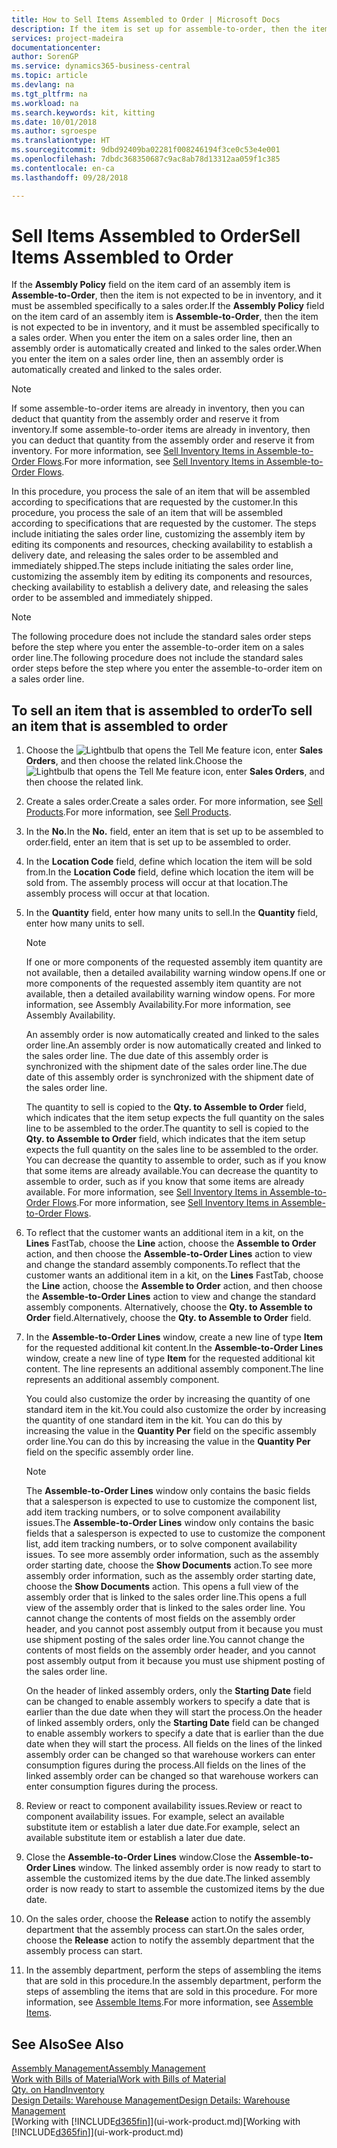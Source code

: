 ```yaml
---
title: How to Sell Items Assembled to Order | Microsoft Docs
description: If the item is set up for assemble-to-order, then the item is not expected to be in inventory, and it must be assembled specifically to a sales order. When you enter the item on a sales order line, then an assembly order is automatically created and linked to the sales order.
services: project-madeira
documentationcenter: 
author: SorenGP
ms.service: dynamics365-business-central
ms.topic: article
ms.devlang: na
ms.tgt_pltfrm: na
ms.workload: na
ms.search.keywords: kit, kitting
ms.date: 10/01/2018
ms.author: sgroespe
ms.translationtype: HT
ms.sourcegitcommit: 9dbd92409ba02281f008246194f3ce0c53e4e001
ms.openlocfilehash: 7dbdc368350687c9ac8ab78d13312aa059f1c385
ms.contentlocale: en-ca
ms.lasthandoff: 09/28/2018

---
```

# <a name="sell-items-assembled-to-order"></a><span data-ttu-id="33263-104">Sell Items Assembled to Order</span><span class="sxs-lookup"><span data-stu-id="33263-104">Sell Items Assembled to Order</span></span>
<span data-ttu-id="33263-105">If the **Assembly Policy** field on the item card of an assembly item is **Assemble-to-Order**, then the item is not expected to be in inventory, and it must be assembled specifically to a sales order.</span><span class="sxs-lookup"><span data-stu-id="33263-105">If the **Assembly Policy** field on the item card of an assembly item is **Assemble-to-Order**, then the item is not expected to be in inventory, and it must be assembled specifically to a sales order.</span></span> <span data-ttu-id="33263-106">When you enter the item on a sales order line, then an assembly order is automatically created and linked to the sales order.</span><span class="sxs-lookup"><span data-stu-id="33263-106">When you enter the item on a sales order line, then an assembly order is automatically created and linked to the sales order.</span></span>  

> [!NOTE]  
>  <span data-ttu-id="33263-107">If some assemble-to-order items are already in inventory, then you can deduct that quantity from the assembly order and reserve it from inventory.</span><span class="sxs-lookup"><span data-stu-id="33263-107">If some assemble-to-order items are already in inventory, then you can deduct that quantity from the assembly order and reserve it from inventory.</span></span> <span data-ttu-id="33263-108">For more information, see [Sell Inventory Items in Assemble-to-Order Flows](assembly-how-to-sell-assemble-to-order-items-and-inventory-items-together.md).</span><span class="sxs-lookup"><span data-stu-id="33263-108">For more information, see [Sell Inventory Items in Assemble-to-Order Flows](assembly-how-to-sell-assemble-to-order-items-and-inventory-items-together.md).</span></span>  

<span data-ttu-id="33263-109">In this procedure, you process the sale of an item that will be assembled according to specifications that are requested by the customer.</span><span class="sxs-lookup"><span data-stu-id="33263-109">In this procedure, you process the sale of an item that will be assembled according to specifications that are requested by the customer.</span></span> <span data-ttu-id="33263-110">The steps include initiating the sales order line, customizing the assembly item by editing its components and resources, checking availability to establish a delivery date, and releasing the sales order to be assembled and immediately shipped.</span><span class="sxs-lookup"><span data-stu-id="33263-110">The steps include initiating the sales order line, customizing the assembly item by editing its components and resources, checking availability to establish a delivery date, and releasing the sales order to be assembled and immediately shipped.</span></span>  

> [!NOTE]  
>  <span data-ttu-id="33263-111">The following procedure does not include the standard sales order steps before the step where you enter the assemble-to-order item on a sales order line.</span><span class="sxs-lookup"><span data-stu-id="33263-111">The following procedure does not include the standard sales order steps before the step where you enter the assemble-to-order item on a sales order line.</span></span>  

## <a name="to-sell-an-item-that-is-assembled-to-order"></a><span data-ttu-id="33263-112">To sell an item that is assembled to order</span><span class="sxs-lookup"><span data-stu-id="33263-112">To sell an item that is assembled to order</span></span>  
1.  <span data-ttu-id="33263-113">Choose the ![Lightbulb that opens the Tell Me feature](media/ui-search/search_small.png "Tell me what you want to do") icon, enter **Sales Orders**, and then choose the related link.</span><span class="sxs-lookup"><span data-stu-id="33263-113">Choose the ![Lightbulb that opens the Tell Me feature](media/ui-search/search_small.png "Tell me what you want to do") icon, enter **Sales Orders**, and then choose the related link.</span></span>  
2.  <span data-ttu-id="33263-114">Create a sales order.</span><span class="sxs-lookup"><span data-stu-id="33263-114">Create a sales order.</span></span> <span data-ttu-id="33263-115">For more information, see [Sell Products](sales-how-sell-products.md).</span><span class="sxs-lookup"><span data-stu-id="33263-115">For more information, see [Sell Products](sales-how-sell-products.md).</span></span>  
3.  <span data-ttu-id="33263-116">In the **No.**</span><span class="sxs-lookup"><span data-stu-id="33263-116">In the **No.**</span></span> <span data-ttu-id="33263-117">field, enter an item that is set up to be assembled to order.</span><span class="sxs-lookup"><span data-stu-id="33263-117">field, enter an item that is set up to be assembled to order.</span></span>  
4.  <span data-ttu-id="33263-118">In the **Location Code** field, define which location the item will be sold from.</span><span class="sxs-lookup"><span data-stu-id="33263-118">In the **Location Code** field, define which location the item will be sold from.</span></span> <span data-ttu-id="33263-119">The assembly process will occur at that location.</span><span class="sxs-lookup"><span data-stu-id="33263-119">The assembly process will occur at that location.</span></span>  
5.  <span data-ttu-id="33263-120">In the **Quantity** field, enter how many units to sell.</span><span class="sxs-lookup"><span data-stu-id="33263-120">In the **Quantity** field, enter how many units to sell.</span></span>  

    > [!NOTE]  
    >  <span data-ttu-id="33263-121">If one or more components of the requested assembly item quantity are not available, then a detailed availability warning window opens.</span><span class="sxs-lookup"><span data-stu-id="33263-121">If one or more components of the requested assembly item quantity are not available, then a detailed availability warning window opens.</span></span> <span data-ttu-id="33263-122">For more information, see Assembly Availability.</span><span class="sxs-lookup"><span data-stu-id="33263-122">For more information, see Assembly Availability.</span></span>  

    <span data-ttu-id="33263-123">An assembly order is now automatically created and linked to the sales order line.</span><span class="sxs-lookup"><span data-stu-id="33263-123">An assembly order is now automatically created and linked to the sales order line.</span></span> <span data-ttu-id="33263-124">The due date of this assembly order is synchronized with the shipment date of the sales order line.</span><span class="sxs-lookup"><span data-stu-id="33263-124">The due date of this assembly order is synchronized with the shipment date of the sales order line.</span></span>  

    <span data-ttu-id="33263-125">The quantity to sell is copied to the **Qty. to Assemble to Order** field, which indicates that the item setup expects the full quantity on the sales line to be assembled to the order.</span><span class="sxs-lookup"><span data-stu-id="33263-125">The quantity to sell is copied to the **Qty. to Assemble to Order** field, which indicates that the item setup expects the full quantity on the sales line to be assembled to the order.</span></span> <span data-ttu-id="33263-126">You can decrease the quantity to assemble to order, such as if you know that some items are already available.</span><span class="sxs-lookup"><span data-stu-id="33263-126">You can decrease the quantity to assemble to order, such as if you know that some items are already available.</span></span> <span data-ttu-id="33263-127">For more information, see [Sell Inventory Items in Assemble-to-Order Flows](assembly-how-to-sell-inventory-items-in-assemble-to-order-flows.md).</span><span class="sxs-lookup"><span data-stu-id="33263-127">For more information, see [Sell Inventory Items in Assemble-to-Order Flows](assembly-how-to-sell-inventory-items-in-assemble-to-order-flows.md).</span></span>  

6.  <span data-ttu-id="33263-128">To reflect that the customer wants an additional item in a kit, on the **Lines** FastTab, choose the **Line** action, choose the **Assemble to Order** action, and then choose the **Assemble-to-Order Lines** action to view and change the standard assembly components.</span><span class="sxs-lookup"><span data-stu-id="33263-128">To reflect that the customer wants an additional item in a kit, on the **Lines** FastTab, choose the **Line** action, choose the **Assemble to Order** action, and then choose the **Assemble-to-Order Lines** action to view and change the standard assembly components.</span></span> <span data-ttu-id="33263-129">Alternatively, choose the **Qty. to Assemble to Order** field.</span><span class="sxs-lookup"><span data-stu-id="33263-129">Alternatively, choose the **Qty. to Assemble to Order** field.</span></span>  
7.  <span data-ttu-id="33263-130">In the **Assemble-to-Order Lines** window, create a new line of type **Item** for the requested additional kit content.</span><span class="sxs-lookup"><span data-stu-id="33263-130">In the **Assemble-to-Order Lines** window, create a new line of type **Item** for the requested additional kit content.</span></span> <span data-ttu-id="33263-131">The line represents an additional assembly component.</span><span class="sxs-lookup"><span data-stu-id="33263-131">The line represents an additional assembly component.</span></span>  

    <span data-ttu-id="33263-132">You could also customize the order by increasing the quantity of one standard item in the kit.</span><span class="sxs-lookup"><span data-stu-id="33263-132">You could also customize the order by increasing the quantity of one standard item in the kit.</span></span> <span data-ttu-id="33263-133">You can do this by increasing the value in the **Quantity Per** field on the specific assembly order line.</span><span class="sxs-lookup"><span data-stu-id="33263-133">You can do this by increasing the value in the **Quantity Per** field on the specific assembly order line.</span></span>  

    > [!NOTE]  
    >  <span data-ttu-id="33263-134">The **Assemble-to-Order Lines** window only contains the basic fields that a salesperson is expected to use to customize the component list, add item tracking numbers, or to solve component availability issues.</span><span class="sxs-lookup"><span data-stu-id="33263-134">The **Assemble-to-Order Lines** window only contains the basic fields that a salesperson is expected to use to customize the component list, add item tracking numbers, or to solve component availability issues.</span></span> <span data-ttu-id="33263-135">To see more assembly order information, such as the assembly order starting date, choose the **Show Documents** action.</span><span class="sxs-lookup"><span data-stu-id="33263-135">To see more assembly order information, such as the assembly order starting date, choose the **Show Documents** action.</span></span> <span data-ttu-id="33263-136">This opens a full view of the assembly order that is linked to the sales order line.</span><span class="sxs-lookup"><span data-stu-id="33263-136">This opens a full view of the assembly order that is linked to the sales order line.</span></span> <span data-ttu-id="33263-137">You cannot change the contents of most fields on the assembly order header, and you cannot post assembly output from it because you must use shipment posting of the sales order line.</span><span class="sxs-lookup"><span data-stu-id="33263-137">You cannot change the contents of most fields on the assembly order header, and you cannot post assembly output from it because you must use shipment posting of the sales order line.</span></span>  
    >   
    >  <span data-ttu-id="33263-138">On the header of linked assembly orders, only the **Starting Date** field can be changed to enable assembly workers to specify a date that is earlier than the due date when they will start the process.</span><span class="sxs-lookup"><span data-stu-id="33263-138">On the header of linked assembly orders, only the **Starting Date** field can be changed to enable assembly workers to specify a date that is earlier than the due date when they will start the process.</span></span> <span data-ttu-id="33263-139">All fields on the lines of the linked assembly order can be changed so that warehouse workers can enter consumption figures during the process.</span><span class="sxs-lookup"><span data-stu-id="33263-139">All fields on the lines of the linked assembly order can be changed so that warehouse workers can enter consumption figures during the process.</span></span>  

8.  <span data-ttu-id="33263-140">Review or react to component availability issues.</span><span class="sxs-lookup"><span data-stu-id="33263-140">Review or react to component availability issues.</span></span> <span data-ttu-id="33263-141">For example, select an available substitute item or establish a later due date.</span><span class="sxs-lookup"><span data-stu-id="33263-141">For example, select an available substitute item or establish a later due date.</span></span>  
9. <span data-ttu-id="33263-142">Close the **Assemble-to-Order Lines** window.</span><span class="sxs-lookup"><span data-stu-id="33263-142">Close the **Assemble-to-Order Lines** window.</span></span> <span data-ttu-id="33263-143">The linked assembly order is now ready to start to assemble the customized items by the due date.</span><span class="sxs-lookup"><span data-stu-id="33263-143">The linked assembly order is now ready to start to assemble the customized items by the due date.</span></span>  
10. <span data-ttu-id="33263-144">On the sales order, choose the **Release** action to notify the assembly department that the assembly process can start.</span><span class="sxs-lookup"><span data-stu-id="33263-144">On the sales order, choose the **Release** action to notify the assembly department that the assembly process can start.</span></span>  
11. <span data-ttu-id="33263-145">In the assembly department, perform the steps of assembling the items that are sold in this procedure.</span><span class="sxs-lookup"><span data-stu-id="33263-145">In the assembly department, perform the steps of assembling the items that are sold in this procedure.</span></span> <span data-ttu-id="33263-146">For more information, see [Assemble Items](assembly-how-to-assemble-items.md).</span><span class="sxs-lookup"><span data-stu-id="33263-146">For more information, see [Assemble Items](assembly-how-to-assemble-items.md).</span></span>  

## <a name="see-also"></a><span data-ttu-id="33263-147">See Also</span><span class="sxs-lookup"><span data-stu-id="33263-147">See Also</span></span>  
[<span data-ttu-id="33263-148">Assembly Management</span><span class="sxs-lookup"><span data-stu-id="33263-148">Assembly Management</span></span>](assembly-assemble-items.md)  
[<span data-ttu-id="33263-149">Work with Bills of Material</span><span class="sxs-lookup"><span data-stu-id="33263-149">Work with Bills of Material</span></span>](inventory-how-work-BOMs.md)  
[<span data-ttu-id="33263-150">Qty. on Hand</span><span class="sxs-lookup"><span data-stu-id="33263-150">Inventory</span></span>](inventory-manage-inventory.md)  
[<span data-ttu-id="33263-151">Design Details: Warehouse Management</span><span class="sxs-lookup"><span data-stu-id="33263-151">Design Details: Warehouse Management</span></span>](design-details-warehouse-management.md)  
<span data-ttu-id="33263-152">[Working with [!INCLUDE[d365fin](includes/d365fin_md.md)]](ui-work-product.md)</span><span class="sxs-lookup"><span data-stu-id="33263-152">[Working with [!INCLUDE[d365fin](includes/d365fin_md.md)]](ui-work-product.md)</span></span>

